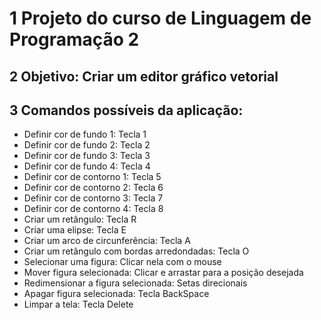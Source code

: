 # 1 Projeto do curso de Linguagem de Programação 2

## 2 Objetivo: Criar um editor gráfico vetorial

## 3 Comandos possíveis da aplicação:

- Definir cor de fundo 1: Tecla 1
- Definir cor de fundo 2: Tecla 2
- Definir cor de fundo 3: Tecla 3
- Definir cor de fundo 4: Tecla 4
- Definir cor de contorno 1: Tecla 5
- Definir cor de contorno 2: Tecla 6
- Definir cor de contorno 3: Tecla 7
- Definir cor de contorno 4: Tecla 8
- Criar um retângulo: Tecla R
- Criar uma elipse: Tecla E
- Criar um arco de circunferência: Tecla A
- Criar um retângulo com bordas arredondadas: Tecla O
- Selecionar uma figura: Clicar nela com o mouse
- Mover figura selecionada: Clicar e arrastar para a posição desejada
- Redimensionar a figura selecionada: Setas direcionais
- Apagar figura selecionada: Tecla BackSpace
- Limpar a tela: Tecla Delete